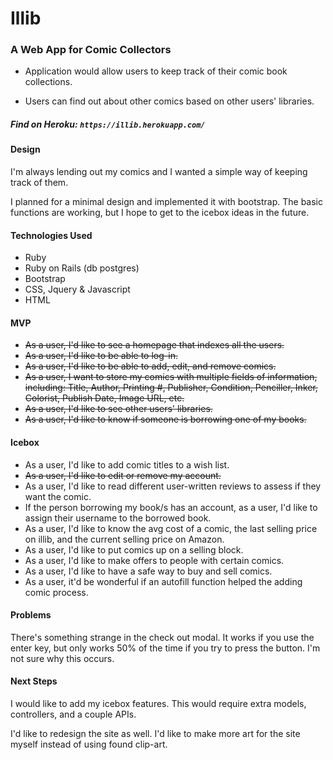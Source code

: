 # Illib

### A Web App for Comic Collectors

- Application would allow users to keep track of their comic book collections.

- Users can find out about other comics based on other users' libraries.

##### Find on Heroku: `https://illib.herokuapp.com/`

#### Design

I'm always lending out my comics and I wanted a simple way of keeping track of them.

I planned for a minimal design and implemented it with bootstrap. The basic functions are working, but I hope to get to the icebox ideas in the future.

#### Technologies Used
- Ruby
- Ruby on Rails (db postgres)
- Bootstrap
- CSS, Jquery & Javascript
- HTML


#### MVP

- ~~As a user, I'd like to see a homepage that indexes all the users.~~
- ~~As a user, I'd like to be able to log-in.~~
- ~~As a user, I'd like to be able to add, edit, and remove comics.~~
- ~~As a user, I want to store my comics with multiple fields of information, including: Title, Author, Printing #, Publisher, Condition, Penciller, Inker, Colorist, Publish Date, Image URL, etc.~~
- ~~As a user, I'd like to see other users' libraries.~~
- ~~As a user, I'd like to know if someone is borrowing one of my books.~~

#### Icebox

- As a user, I'd like to add comic titles to a wish list.
- ~~As a user, I'd like to edit or remove my account.~~
- As a user, I'd like to read different user-written reviews to assess if they want the comic.
- If the person borrowing my book/s has an account, as a user, I'd like to assign their username to the borrowed book.
- As a user, I'd like to know the avg cost of a comic, the last selling price on illib, and the current selling price on Amazon.
- As a user, I'd like to put comics up on a selling block.
- As a user, I'd like to make offers to people with certain comics.
- As a user, I'd like to have a safe way to buy and sell comics.
- As a user, it'd be wonderful if an autofill function helped the adding comic process.

#### Problems

There's something strange in the check out modal.  It works if you use the enter key, but only works 50% of the time if you try to press the button. I'm not sure why this occurs.

#### Next Steps

I would like to add my icebox features. This would require extra models, controllers, and a couple APIs.

I'd like to redesign the site as well. I'd like to make more art for the site myself instead of using found clip-art.
